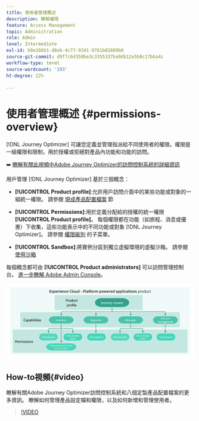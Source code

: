 ```yaml
---
title: 使用者管理概述
description: 瞭解權限
feature: Access Management
topic: Administration
role: Admin
level: Intermediate
exl-id: b8e266b1-d8eb-4c77-9341-9761b82609b0
source-git-commit: d9f7c64358be3c3355337ba0db12e5b8c17bba4c
workflow-type: tm+mt
source-wordcount: '193'
ht-degree: 22%

---
```


# 使用者管理概述 {#permissions-overview}

[!DNL Journey Optimizer] 可讓您定義並管理指派給不同使用者的權限。權限是一組權限和限制，用於授權或拒絕對產品內功能和功能的訪問。

➡️ [瞭解有關此視頻中Adobe Journey Optimizer的訪問控制系統的詳細資訊](#video)

用戶管理 [!DNL Journey Optimizer] 基於三個概念：

* **[!UICONTROL Product profile]**:允許用戶訪問介面中的某些功能或對象的一組統一權限。 請參閱 [現成產品配置檔案](ootb-product-profiles.md) 節

* **[!UICONTROL Permissions]**:用於定義分配給的授權的統一權限 **[!UICONTROL Product profile]**。 每個權限都在功能（如旅程、消息或優惠）下收集，這些功能表示中的不同功能或對象 [!DNL Journey Optimizer]。 請參閱 [權限級別](high-low-permissions.md) 的子菜單。

* **[!UICONTROL Sandbox]**:將實例分區到獨立虛擬環境的虛擬沙箱。 請參閱 [使用沙箱](sandboxes.md)

每個概念都可由 **[!UICONTROL Product administrators]** 可以訪問管理控制台。 [進一步瞭解 Adobe Admin Console](https://helpx.adobe.com/tw/enterprise/managing/user-guide.html)。

![](assets/do-not-localize/permissions_2.png)

## How-to視頻{#video}

瞭解有關Adobe Journey Optimizer訪問控制系統和八個定製產品配置檔案的更多資訊。 瞭解如何管理產品設定檔和權限，以及如何新增和管理使用者。

>[!VIDEO](https://video.tv.adobe.com/v/333998?quality=12)

